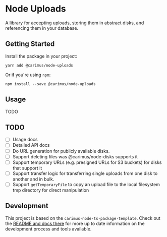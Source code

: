 # Node Uploads

A library for accepting uploads, storing them in abstract disks, and referencing them in your database.

## Getting Started

Install the package in your project:

```
yarn add @carimus/node-uploads
```

Or if you're using `npm`:

```
npm install --save @carimus/node-uploads
```

## Usage

TODO

## TODO

-   [ ] Usage docs
-   [ ] Detailed API docs
-   [ ] Do URL generation for publicly available disks.
-   [ ] Support deleting files was @carimus/node-disks supports it
-   [ ] Support temporary URLs (e.g. presigned URLs for S3 buckets) for disks that support it
-   [ ] Support transfer logic for transferring single uploads from one disk to another and in bulk.
-   [ ] Support `getTemporaryFile` to copy an upload file to the local filesystem tmp directory for direct manipulation

## Development

This project is based on the `carimus-node-ts-package-template`. Check out the
[README and docs there](https://bitbucket.org/Carimus/carimus-node-ts-package-template/src/master/README.md)
for more up to date information on the development process and tools available.
